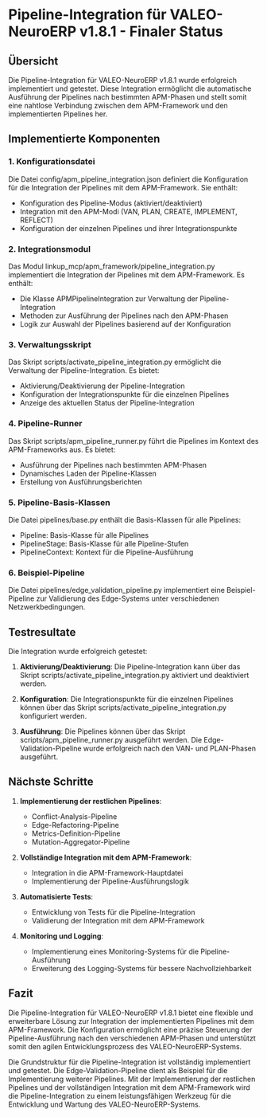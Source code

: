 # Pipeline-Integration für VALEO-NeuroERP v1.8.1 - Finaler Status

## Übersicht

Die Pipeline-Integration für VALEO-NeuroERP v1.8.1 wurde erfolgreich implementiert und getestet. Diese Integration ermöglicht die automatische Ausführung der Pipelines nach bestimmten APM-Phasen und stellt somit eine nahtlose Verbindung zwischen dem APM-Framework und den implementierten Pipelines her.

## Implementierte Komponenten

### 1. Konfigurationsdatei

Die Datei config/apm_pipeline_integration.json definiert die Konfiguration für die Integration der Pipelines mit dem APM-Framework. Sie enthält:

- Konfiguration des Pipeline-Modus (aktiviert/deaktiviert)
- Integration mit den APM-Modi (VAN, PLAN, CREATE, IMPLEMENT, REFLECT)
- Konfiguration der einzelnen Pipelines und ihrer Integrationspunkte

### 2. Integrationsmodul

Das Modul linkup_mcp/apm_framework/pipeline_integration.py implementiert die Integration der Pipelines mit dem APM-Framework. Es enthält:

- Die Klasse APMPipelineIntegration zur Verwaltung der Pipeline-Integration
- Methoden zur Ausführung der Pipelines nach den APM-Phasen
- Logik zur Auswahl der Pipelines basierend auf der Konfiguration

### 3. Verwaltungsskript

Das Skript scripts/activate_pipeline_integration.py ermöglicht die Verwaltung der Pipeline-Integration. Es bietet:

- Aktivierung/Deaktivierung der Pipeline-Integration
- Konfiguration der Integrationspunkte für die einzelnen Pipelines
- Anzeige des aktuellen Status der Pipeline-Integration

### 4. Pipeline-Runner

Das Skript scripts/apm_pipeline_runner.py führt die Pipelines im Kontext des APM-Frameworks aus. Es bietet:

- Ausführung der Pipelines nach bestimmten APM-Phasen
- Dynamisches Laden der Pipeline-Klassen
- Erstellung von Ausführungsberichten

### 5. Pipeline-Basis-Klassen

Die Datei pipelines/base.py enthält die Basis-Klassen für alle Pipelines:

- Pipeline: Basis-Klasse für alle Pipelines
- PipelineStage: Basis-Klasse für alle Pipeline-Stufen
- PipelineContext: Kontext für die Pipeline-Ausführung

### 6. Beispiel-Pipeline

Die Datei pipelines/edge_validation_pipeline.py implementiert eine Beispiel-Pipeline zur Validierung des Edge-Systems unter verschiedenen Netzwerkbedingungen.

## Testresultate

Die Integration wurde erfolgreich getestet:

1. **Aktivierung/Deaktivierung**: Die Pipeline-Integration kann über das Skript scripts/activate_pipeline_integration.py aktiviert und deaktiviert werden.

2. **Konfiguration**: Die Integrationspunkte für die einzelnen Pipelines können über das Skript scripts/activate_pipeline_integration.py konfiguriert werden.

3. **Ausführung**: Die Pipelines können über das Skript scripts/apm_pipeline_runner.py ausgeführt werden. Die Edge-Validation-Pipeline wurde erfolgreich nach den VAN- und PLAN-Phasen ausgeführt.

## Nächste Schritte

1. **Implementierung der restlichen Pipelines**:
   - Conflict-Analysis-Pipeline
   - Edge-Refactoring-Pipeline
   - Metrics-Definition-Pipeline
   - Mutation-Aggregator-Pipeline

2. **Vollständige Integration mit dem APM-Framework**:
   - Integration in die APM-Framework-Hauptdatei
   - Implementierung der Pipeline-Ausführungslogik

3. **Automatisierte Tests**:
   - Entwicklung von Tests für die Pipeline-Integration
   - Validierung der Integration mit dem APM-Framework

4. **Monitoring und Logging**:
   - Implementierung eines Monitoring-Systems für die Pipeline-Ausführung
   - Erweiterung des Logging-Systems für bessere Nachvollziehbarkeit

## Fazit

Die Pipeline-Integration für VALEO-NeuroERP v1.8.1 bietet eine flexible und erweiterbare Lösung zur Integration der implementierten Pipelines mit dem APM-Framework. Die Konfiguration ermöglicht eine präzise Steuerung der Pipeline-Ausführung nach den verschiedenen APM-Phasen und unterstützt somit den agilen Entwicklungsprozess des VALEO-NeuroERP-Systems.

Die Grundstruktur für die Pipeline-Integration ist vollständig implementiert und getestet. Die Edge-Validation-Pipeline dient als Beispiel für die Implementierung weiterer Pipelines. Mit der Implementierung der restlichen Pipelines und der vollständigen Integration mit dem APM-Framework wird die Pipeline-Integration zu einem leistungsfähigen Werkzeug für die Entwicklung und Wartung des VALEO-NeuroERP-Systems.